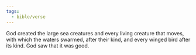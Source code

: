 ```yaml
---
tags:
  - bible/verse
---
```

God created the large sea creatures and every living creature that moves, with which the waters swarmed, after their kind, and every winged bird after its kind. God saw that it was good.